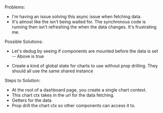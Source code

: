 Problems:
 - I'm having an issue solving this async issue when fetching data.
  - It's almost like the isn't being waited for. The synchronous code is running then isn't refreshing the when the data changes. It's frustrating me.


Possible Solutions:
 - Let's dedug by seeing if components are mounted before the data is set 
 -- Above is true

 - Create a kind of global state for charts to use without prop drilling. They should all use the same shared instance



Steps to Solution:
- At the root of a dashboard page, you create a single chart context.
 - This chart ctx takes in the url for the data fetching.
 - Getters for the data
 - Prop drill the chart ctx so other components can access it to.


